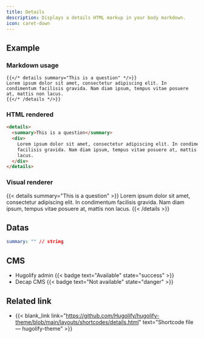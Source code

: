 ```yaml
---
title: Details
description: Displays a details HTML markup in your body markdown.
icon: caret-down
---
```


## Example

### Markdown usage

```go-html-template
{{</* details summary="This is a question" */>}}
Lorem ipsum dolor sit amet, consectetur adipiscing elit. In condimentum facilisis gravida. Nam diam ipsum, tempus vitae posuere at, mattis non lacus.
{{</* /details */>}}
```

### HTML rendered

```html
<details>
  <summary>This is a question</summary>
  <div>
    Lorem ipsum dolor sit amet, consectetur adipiscing elit. In condimentum
    facilisis gravida. Nam diam ipsum, tempus vitae posuere at, mattis non
    lacus.
  </div>
</details>
```

### Visual renderer

{{< details summary="This is a question" >}}
Lorem ipsum dolor sit amet, consectetur adipiscing elit. In condimentum facilisis gravida. Nam diam ipsum, tempus vitae posuere at, mattis non lacus.
{{< /details >}}

## Datas

```yml
summary: "" // string
```

## CMS

- Hugolify admin {{< badge text="Available" state="success" >}}
- Decap CMS {{< badge text="Not available" state="danger" >}}

## Related link

- {{< blank_link link="https://github.com/Hugolify/hugolify-theme/blob/main/layouts/shortcodes/details.html" text="Shortcode file — hugolify-theme" >}}
